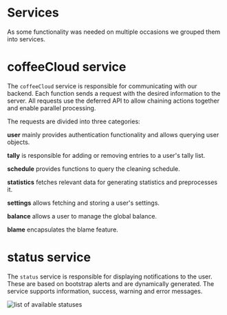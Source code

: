 # Services

As some functionality was needed on multiple occasions we grouped them into services.

# coffeeCloud service

The ```coffeeCloud``` service is responsible for communicating with our backend. Each function sends a request with the
desired information to the server. All requests use the deferred API to allow chaining actions together and enable
parallel processing.

The requests are divided into three categories:

**user** mainly provides authentication functionality and allows querying user objects.

**tally** is responsible for adding or removing entries to a user's tally list.

**schedule** provides functions to query the cleaning schedule.

**statistics** fetches relevant data for generating statistics and preprocesses it.

**settings** allows fetching and storing a user's settings.

**balance** allows a user to manage the global balance.

**blame** encapsulates the blame feature.

# status service

The ```status``` service is responsible for displaying notifications to the user. These are based on bootstrap alerts
and are dynamically generated. The service supports information, success, warning and error messages.

![list of available statuses](../images/service-status.png "list of available statuses")